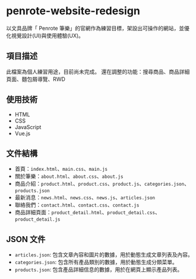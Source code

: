 # penrote-website-redesign
以文具品牌「 Penrote 筆樂」的官網作為練習目標，架設出可操作的網站，並優化視覺設計(UI)與使用體驗(UX)。
## 項目描述

此檔案為個人練習用途，目前尚未完成。
還在調整的功能：搜尋商品、商品詳細頁面、麵包屑導覽、RWD

## 使用技術

- HTML
- CSS
- JavaScript
- Vue.js

## 文件結構

- 首頁：`index.html`、`main.css`、`main.js`
- 關於筆樂：`about.html`、`about.css`、`about.js`
- 商品介紹：`product.html`、`product.css`、`product.js`、`categories.json`、`products.json`
- 最新消息：`news.html`、`news.css`、`news.js`、`articles.json`
- 聯絡我們：`contact.html`、`contact.css`、`contact.js`
- 商品詳細頁面：`product_detail.html`、`product_detail.css`、`product_detail.js`

## JSON 文件

- `articles.json`: 包含文章內容和圖片的數據，用於動態生成文章列表及內容。
- `categories.json`: 包含所有產品類別的數據，用於動態生成分類菜單。
- `products.json`: 包含產品詳細信息的數據，用於在網頁上顯示產品列表。
